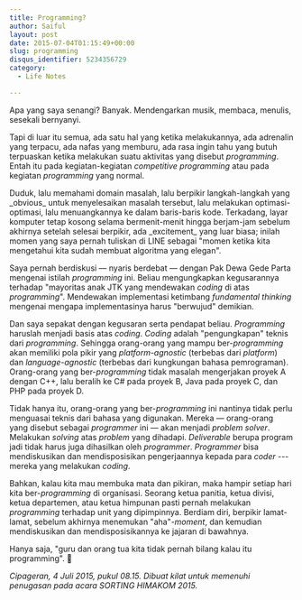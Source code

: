 ```yaml
---
title: Programming?
author: Saiful
layout: post
date: 2015-07-04T01:15:49+00:00
slug: programming
disqus_identifier: 5234356729
category:
  - Life Notes

---
```

Apa yang saya senangi? Banyak. Mendengarkan musik, membaca, menulis, sesekali bernyanyi.

Tapi di luar itu semua, ada satu hal yang ketika melakukannya, ada adrenalin yang terpacu, ada nafas yang memburu, ada rasa ingin tahu yang butuh terpuaskan ketika melakukan suatu aktivitas yang disebut _programming_. Entah itu pada kegiatan-kegiatan _competitive programming_ atau pada kegiatan _programming_ yang normal.

<!--more-->Duduk, lalu memahami domain masalah, lalu berpikir langkah-langkah yang _obvious_ untuk menyelesaikan masalah tersebut, lalu melakukan optimasi-optimasi, lalu menuangkannya ke dalam baris-baris kode. Terkadang, layar komputer tetap kosong selama bermenit-menit hingga berjam-jam sebelum akhirnya setelah selesai berpikir, ada _excitement_ yang luar biasa; inilah momen yang saya pernah tuliskan di LINE sebagai "momen ketika kita mengetahui kita sudah membuat algoritma yang elegan".

Saya pernah berdiskusi — nyaris berdebat — dengan Pak Dewa Gede Parta mengenai istilah _programming_ ini. Beliau mengungkapkan kegusarannya terhadap "mayoritas anak JTK yang mendewakan _coding_ di atas _programming_". Mendewakan implementasi ketimbang _fundamental thinking_ mengenai mengapa implementasinya harus "berwujud" demikian.

Dan saya sepakat dengan kegusaran serta pendapat beliau. _Programming_ haruslah menjadi basis atas _coding_. _Coding_ adalah "pengungkapan" teknis dari _programming_. Sehingga orang-orang yang mampu ber-_programming_ akan memiliki pola pikir yang _platform-agnostic_ (terbebas dari _platform_) dan _language-agnostic_ (terbebas dari kungkungan bahasa pemrograman). Orang-orang yang ber-_programming_ tidak masalah mengerjakan proyek A dengan C++, lalu beralih ke C# pada proyek B, Java pada proyek C, dan PHP pada proyek D.

Tidak hanya itu, orang-orang yang ber-_programming_ ini nantinya tidak perlu menguasai teknis dari bahasa yang digunakan. Mereka — orang-orang yang disebut sebagai _programmer_ ini — akan menjadi _problem solver_. Melakukan _solving_ atas _problem_ yang dihadapi. _Deliverable_ berupa program jadi tidak harus juga dihasilkan oleh _programmer_. _Programmer_ bisa mendiskusikan dan mendisposisikan pengerjaannya kepada para _coder_ --- mereka yang melakukan _coding_.

Bahkan, kalau kita mau membuka mata dan pikiran, maka hampir setiap hari kita ber-_programming_ di organisasi. Seorang ketua panitia, ketua divisi, ketua departemen, atau ketua himpunan pasti pernah melakukan _programming_ terhadap unit yang dipimpinnya. Berdiam diri, berpikir lamat-lamat, sebelum akhirnya menemukan "aha"-_moment_, dan kemudian mendiskusikan dan mendisposisikannya ke jajaran di bawahnya.

Hanya saja, "guru dan orang tua kita tidak pernah bilang kalau itu programming". 🙂

_Cipageran, 4 Juli 2015, pukul 08.15. Dibuat kilat untuk memenuhi penugasan pada acara SORTING HIMAKOM 2015._
